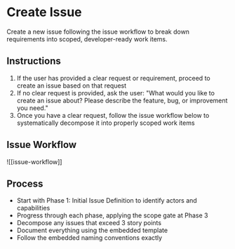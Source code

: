 # Create Issue

Create a new issue following the issue workflow to break down requirements into scoped, developer-ready work items.

## Instructions

1. If the user has provided a clear request or requirement, proceed to create an issue based on that request
2. If no clear request is provided, ask the user: "What would you like to create an issue about? Please describe the feature, bug, or improvement you need."
3. Once you have a clear request, follow the issue workflow below to systematically decompose it into properly scoped work items

## Issue Workflow

![[issue-workflow]]

## Process

- Start with Phase 1: Initial Issue Definition to identify actors and capabilities
- Progress through each phase, applying the scope gate at Phase 3
- Decompose any issues that exceed 3 story points
- Document everything using the embedded template
- Follow the embedded naming conventions exactly